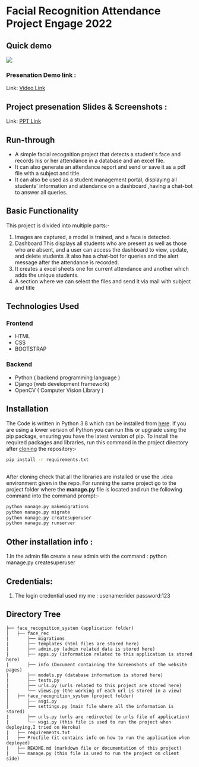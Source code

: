 # Facial Recognition Attendance Project Engage 2022

## Quick demo
![](demo.gif)

### Presenation Demo link :
Link: [Video Link]()

## Project presenation Slides & Screenshots :
Link: [PPT Link](https://drive.google.com/drive/folders/1Wrg9rHVB-DrY8zVcemzc752D4vVuEZ3n?usp=sharing)

## Run-through                   
* A simple facial recognition project that detects a student's face and records his or her attendance in a database and an excel file.
* It can also generate an attendance report and send or save it as a pdf file with a subject and title.
* It can also be used as a student management portal, displaying all students' information and attendance on a dashboard ,having a chat-bot to answer all queries. 

## Basic Functionality
This project is divided into multiple parts:-
1. Images are captured, a model is trained, and a face is detected.
2. Dashboard This displays all students who are present as well as those who are absent, and a user can access the dashboard to view, update, and  delete students .It also has a chat-bot for queries and the alert message after the attendance is recorded.
3. It creates a excel sheets one for current attendance and another which adds the unique students.
4. A section where we can select the files and send it via mail with subject and title

## Technologies Used
### Frontend
* HTML 
* CSS 
* BOOTSTRAP
### Backend
* Python ( backend programming language )
* Django (web development framework)
* OpenCV ( Computer Vision Library )

## Installation
The Code is written in Python 3.8 which can be  installed from [here](https://www.python.org/downloads/). If you are using a lower version of Python you can run this or upgrade using the pip package, ensuring you have the latest version of pip. To install the required packages and libraries, run this command in the project directory after [cloning](https://www.howtogeek.com/451360/how-to-clone-a-github-repository/) the repository:-
```bash
pip install -r requirements.txt
```
##
After cloning check that all the libraries are installed or use the .idea environment given in the repo.
For running the same project go to the project folder where the **manage.py** file is located and run the following command into the command prompt:-
```bash
python manage.py makemigrations
python manage.py migrate
python manage.py createsuperuser
python manage.py runserver
```
## Other installation info :
1.In the admin file create a new admin with the command : python manage.py createsuperuser 

## Credentials:
1. The login credential used my me :
    usename:rider
    password:123

## Directory Tree 
```
├── face_recognition_system (application folder)
│   ├── face_rec
|       ├── migrations
|       ├── templates (html files are stored here)
|       ├── admin.py (admin related data is stored here)
|       ├── apps.py (information related to this application is stored here)
|       ├── info (Document containing the Screenshots of the website pages)
|       ├── models.py (database information is stored here)
|       ├── tests.py 
|       ├── urls.py (urls related to this project are stored here)
|       └── views.py (the working of each url is stored in a view)
│   ├── face_recognition_system (project folder)
│       ├── asgi.py
|       ├── settings.py (main file where all the information is stored)
|       ├── urls.py (urls are redirected to urls file of application)
|       └── wsgi.py (this file is used to run the project when deploying,I tried on Heroku)
|   ├── requirements.txt
|   ├── Procfile (it contains info on how to run the application when deployed)
|   ├── README.md (markdown file or documentation of this project)
|   └── manage.py (this file is used to run the project on client side)
```
